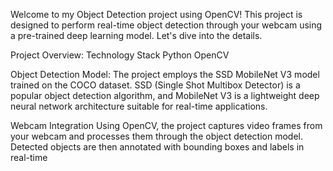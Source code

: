 Welcome to my Object Detection project using OpenCV! 
This project is designed to perform real-time object detection through your webcam using a pre-trained deep learning model. Let's dive into the details.

Project Overview:
Technology Stack
Python
OpenCV

Object Detection Model:
The project employs the SSD MobileNet V3 model trained on the COCO dataset.
SSD (Single Shot Multibox Detector) is a popular object detection algorithm, 
and MobileNet V3 is a lightweight deep neural network architecture suitable for real-time applications.

Webcam Integration
Using OpenCV, the project captures video frames from your webcam and processes them through the object detection model.
Detected objects are then annotated with bounding boxes and labels in real-time
